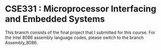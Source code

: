 # CSE331 : Microprocessor Interfacing and Embedded Systems

This branch consists of the final project that I submitted for this course. For the Intel 8086 assembly language codes, please switch to the branch Assembly_8086.
